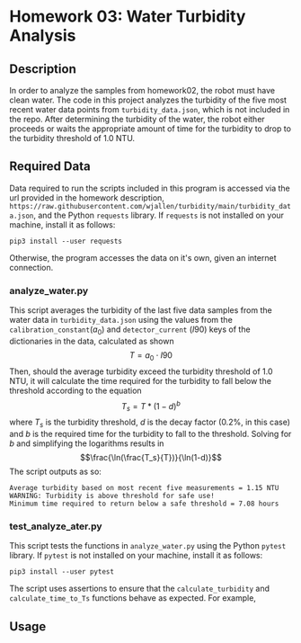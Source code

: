 # Homework 03: Water Turbidity Analysis

## Description
In order to analyze the samples from homework02, the robot must have clean water. The code in this project analyzes the turbidity of the five most recent water data points from `turbidity_data.json`, which is not included in the repo. After determining the turbidity of the water, the robot either proceeds or waits the appropriate amount of time for the turbidity to drop to the turbidity threshold of 1.0 NTU.

## Required Data
Data required to run the scripts included in this program is accessed via the url provided in the homework description, `https://raw.githubusercontent.com/wjallen/turbidity/main/turbidity_data.json`, and the Python `requests` library. If `requests` is not installed on your machine, install it as follows:
```
pip3 install --user requests
```
Otherwise, the program accesses the data on it's own, given an internet connection.

### analyze_water.py
This script averages the turbidity of the last five data samples from the water data in `turbidity_data.json` using the values from the `calibration_constant`($a_0$) and `detector_current` ($I90$) keys of the dictionaries in the data, calculated as shown
$$T=a_0\cdot I90$$
Then, should the average turbidity exceed the turbidity threshold of 1.0 NTU, it will calculate the time required for the turbidity to fall below the threshold according to the equation
$$T_s=T*(1-d)^b$$
where $T_s$ is the turbidity threshold, $d$ is the decay factor (0.2%, in this case) and $b$ is the required time for the turbidity to fall to the threshold. Solving for $b$ and simplifying the logarithms results in
$$\frac{\ln(\frac{T_s}{T})}{\ln(1-d)}$$
The script outputs as so:
```
Average turbidity based on most recent five measurements = 1.15 NTU
WARNING: Turbidity is above threshold for safe use!
Minimum time required to return below a safe threshold = 7.08 hours
```

### test_analyze_ater.py
This script tests the functions in `analyze_water.py` using the Python `pytest` library. If `pytest` is not installed on your machine, install it as follows:
```
pip3 install --user pytest
```
The script uses assertions to ensure that the `calculate_turbidity` and `calculate_time_to_Ts` functions behave as expected. For example,

## Usage
